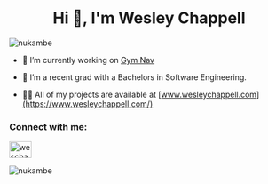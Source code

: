 <h1 align="center">Hi 👋, I'm Wesley Chappell</h1>

<p align="left"> <img src="https://komarev.com/ghpvc/?username=nukambe&label=Profile%20views&color=0e75b6&style=flat" alt="nukambe" /> </p>

- 🔭 I’m currently working on [Gym Nav](https://github.com/Nukambe/workout)

- 🌱 I’m a recent grad with a Bachelors in Software Engineering.

- 👨‍💻 All of my projects are available at [www.wesleychappell.com](https://www.wesleychappell.com/)

<h3 align="left">Connect with me:</h3>
<p align="left">
<a href="https://linkedin.com/in/weschap" target="blank"><img align="center" src="https://raw.githubusercontent.com/rahuldkjain/github-profile-readme-generator/master/src/images/icons/Social/linked-in-alt.svg" alt="weschap" height="30" width="40" /></a>
</p>

<p><img align="center" src="https://github-readme-stats.vercel.app/api/top-langs?username=nukambe&show_icons=true&locale=en&layout=compact" alt="nukambe" /></p>
